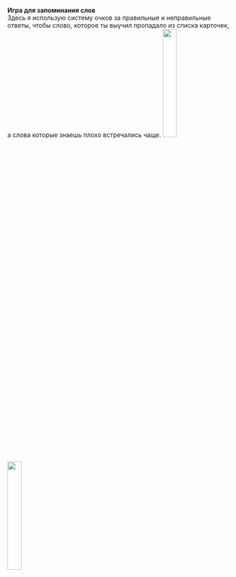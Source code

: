 **Игра для запоминания слов**\
Здесь я использую систему очков за правильные и неправильные ответы, чтобы слово, которое ты выучил пропадало из списка карточек, а слова которые знаешь плохо встречались чаще.
<img src= "https://user-images.githubusercontent.com/76995695/144720159-5605452f-cbec-469a-8e5a-92d7751fd254.png" width=25% height=25%> <img src= "https://user-images.githubusercontent.com/76995695/144720150-d74cb1b4-77c5-4439-9b49-edaed71d3f18.png" width=25% height=25%>
